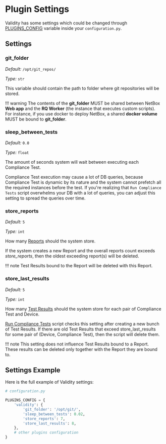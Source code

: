 # Plugin Settings


Validity has some settings which could be changed through [PLUGINS_CONFIG](https://docs.netbox.dev/en/stable/plugins/#configure-plugin) variable inside your `configuration.py`.

## Settings
### git_folder

*Default:* `/opt/git_repos/`

*Type:* `str`

This variable should contain the path to folder where git repositories will be stored.

!!! warning
    The contents of the **git_folder** MUST be shared between NetBox **Web app** and the **RQ Worker** (the instance that executes custom scripts).
    For instance, if you use docker to deploy NetBox, a shared **docker volume** MUST be bound to **git_folder**.


### sleep_between_tests

*Default:* `0.0`

*Type:* `float`

The amount of seconds system will wait between executing each Compliance Test.

Compliance Test execution may cause a lot of DB queries, because Compliance Test is dynamic by its nature and the system cannot prefetch all the required instances before the test. If you're realizing that `Run Compliance Tests` script overwhelms your DB with a lot of queries, you can adjust this setting to spread the queries over time.

### store_reports

*Default:* `5`

*Type:* `int`

How many [Reports](entities/results_and_reports.md#reports) should the system store.

If the system creates a new Report and the overall reports count exceeds *store_reports*, then the oldest exceeding report(s) will be deleted.

!!! note
    Test Results bound to the Report will be deleted with this Report.


### store_last_results

*Default:* `5`

*Type:* `int`

How many [Test Results](entities/results_and_reports.md#test-results) should the system store for each pair of Compliance Test and Device.

[Run Compliance Tests](entities/scripts.md#run-compliance-tests) script checks this setting after creating a new bunch of Test Results. If there are old Test Results that exceed store_last_results for some pair of (Device, Compliance Test), then the script will delete them.

!!! note
    This setting does not influence Test Results bound to a Report. These results can be deleted only together with the Report they are bound to.


## Settings Example

Here is the full example of Validity settings:

```python
# configuration.py

PLUGINS_CONFIG = {
    'validity': {
        'git_folder': '/opt/git/',
        'sleep_between_tests': 0.02,
        'store_reports': 7,
        'store_last_results': 8,
    },
    # other plugins configuration
}
```
